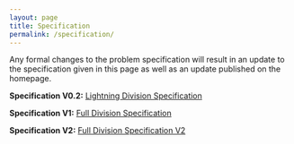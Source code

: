 ```yaml
---
layout: page
title: Specification
permalink: /specification/
---
```


Any formal changes to the problem specification will result in an update to the specification given in this page as well as an update published on the homepage.

**Specification V0.2:** [Lightning Division Specification](https://github.com/icfpcontest2022/icfpcontest2022.github.io/blob/d3b8eb326271721d6df241cba12f0cc9b2a43485/ContestSpecification.pdf)

**Specification V1:** [Full Division Specification](https://github.com/icfpcontest2022/icfpcontest2022.github.io/blob/15a2db2bf67e1f14d33b0be7505c066a8f2a72e7/ContestSpecification_full_round.pdf)

**Specification V2:** [Full Division Specification V2](https://github.com/icfpcontest2022/icfpcontest2022.github.io/blob/d206d5ae9901df4228739172e1939330e5dfd8aa/ContestSpecification_full_round_v2.pdf)

